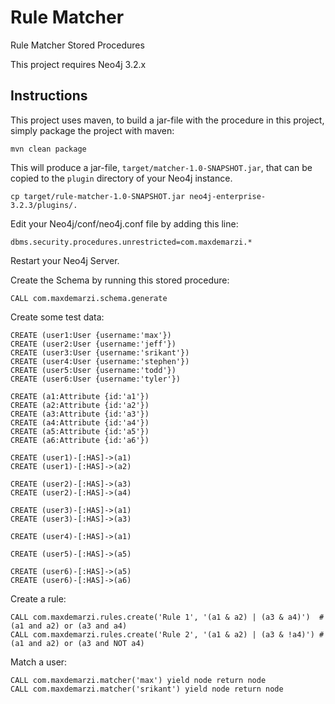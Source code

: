 # Rule Matcher
Rule Matcher Stored Procedures

This project requires Neo4j 3.2.x

Instructions
------------ 

This project uses maven, to build a jar-file with the procedure in this
project, simply package the project with maven:

    mvn clean package

This will produce a jar-file, `target/matcher-1.0-SNAPSHOT.jar`,
that can be copied to the `plugin` directory of your Neo4j instance.

    cp target/rule-matcher-1.0-SNAPSHOT.jar neo4j-enterprise-3.2.3/plugins/.


Edit your Neo4j/conf/neo4j.conf file by adding this line:

    dbms.security.procedures.unrestricted=com.maxdemarzi.*    

Restart your Neo4j Server.

Create the Schema by running this stored procedure:

    CALL com.maxdemarzi.schema.generate
    
Create some test data:

    CREATE (user1:User {username:'max'})
    CREATE (user2:User {username:'jeff'})
    CREATE (user3:User {username:'srikant'})
    CREATE (user4:User {username:'stephen'})
    CREATE (user5:User {username:'todd'})
    CREATE (user6:User {username:'tyler'})
    
    CREATE (a1:Attribute {id:'a1'})
    CREATE (a2:Attribute {id:'a2'})
    CREATE (a3:Attribute {id:'a3'})
    CREATE (a4:Attribute {id:'a4'})
    CREATE (a5:Attribute {id:'a5'})
    CREATE (a6:Attribute {id:'a6'})
    
    CREATE (user1)-[:HAS]->(a1)
    CREATE (user1)-[:HAS]->(a2)
    
    CREATE (user2)-[:HAS]->(a3)
    CREATE (user2)-[:HAS]->(a4)
    
    CREATE (user3)-[:HAS]->(a1)
    CREATE (user3)-[:HAS]->(a3)
    
    CREATE (user4)-[:HAS]->(a1)
    
    CREATE (user5)-[:HAS]->(a5)
    
    CREATE (user6)-[:HAS]->(a5)
    CREATE (user6)-[:HAS]->(a6)
    

Create a rule:
    
    CALL com.maxdemarzi.rules.create('Rule 1', '(a1 & a2) | (a3 & a4)')  # (a1 and a2) or (a3 and a4)
    CALL com.maxdemarzi.rules.create('Rule 2', '(a1 & a2) | (a3 & !a4)') # (a1 and a2) or (a3 and NOT a4)

Match a user:

    CALL com.maxdemarzi.matcher('max') yield node return node
    CALL com.maxdemarzi.matcher('srikant') yield node return node